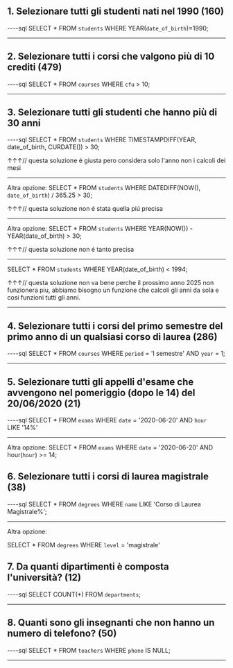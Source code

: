 ## 1. Selezionare tutti gli studenti nati nel 1990 (160)

----sql
SELECT \*
FROM `students`
WHERE
YEAR(`date_of_birth`)=1990;

---

## 2. Selezionare tutti i corsi che valgono più di 10 crediti (479)

----sql
SELECT \*
FROM `courses`
WHERE `cfu` > 10;

---

## 3. Selezionare tutti gli studenti che hanno più di 30 anni

----sql
SELECT \*
FROM `students`
WHERE TIMESTAMPDIFF(YEAR, date_of_birth, CURDATE()) > 30;

↑↑↑// questa soluzione é giusta pero considera solo l'anno non i calcoli dei mesi

---

Altra opzione:
SELECT \*
FROM `students`
WHERE DATEDIFF(NOW(), `date_of_birth`) / 365.25 > 30;

↑↑↑// questa soluzione non é stata quella piú precisa

---

Altra opzione:
SELECT \*
FROM `students`
WHERE YEAR(NOW()) - YEAR(date_of_birth) > 30;

↑↑↑// questa soluzione non é tanto precisa

---

SELECT \*
FROM `students`
WHERE YEAR(date_of_birth) < 1994;

↑↑↑// questa soluzione non va bene perche il prossimo anno 2025 non funzionera piu, abbiamo bisogno un funzione che calcoli gli anni da sola e cosi funzioni tutti gli anni.

---

## 4. Selezionare tutti i corsi del primo semestre del primo anno di un qualsiasi corso di laurea (286)

----sql
SELECT \*
FROM `courses`
WHERE `period` = 'I semestre'
AND `year` = 1;

---

## 5. Selezionare tutti gli appelli d'esame che avvengono nel pomeriggio (dopo le 14) del 20/06/2020 (21)

----sql
SELECT \*
FROM `exams`
WHERE `date` = '2020-06-20'
AND `hour`  
LIKE '14%'

---

Altra opzione:
SELECT \*
FROM `exams`
WHERE `date` = '2020-06-20'
AND hour(`hour`) >= 14;

## 6. Selezionare tutti i corsi di laurea magistrale (38)

----sql
SELECT \*
FROM `degrees`
WHERE `name`
LIKE 'Corso di Laurea Magistrale%';

---

Altra opzione:

SELECT \*
FROM `degrees`
WHERE `level` = 'magistrale'

## 7. Da quanti dipartimenti è composta l'università? (12)

----sql
SELECT COUNT(\*)
FROM `departments`;

---

## 8. Quanti sono gli insegnanti che non hanno un numero di telefono? (50)

----sql
SELECT \*
FROM `teachers`
WHERE `phone`
IS NULL;

---
